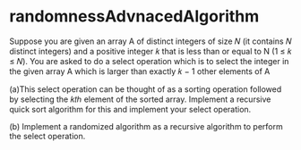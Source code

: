 # randomnessAdvnacedAlgorithm

Suppose you are given an array A of distinct integers of size 𝑁 (it contains 𝑁 distinct integers) and a positive integer 𝑘 that is less than or equal to N (1 ≤ 𝑘 ≤ 𝑁). You are asked to do a select operation which is to select the integer in the given array A which is larger than exactly 𝑘 − 1 other elements of A

(a)This select operation can be thought of as a sorting operation
followed by selecting the 𝑘𝑡ℎ element of the sorted array. Implement a recursive quick sort algorithm for this and implement your select operation. 

(b) Implement a randomized algorithm as a recursive algorithm to perform the select operation.
